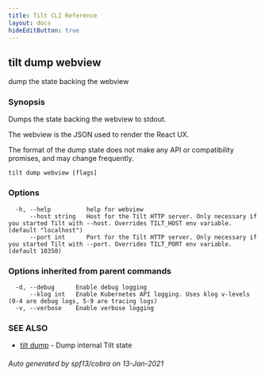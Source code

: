 ```yaml
---
title: Tilt CLI Reference
layout: docs
hideEditButton: true
---
```

## tilt dump webview

dump the state backing the webview

### Synopsis

Dumps the state backing the webview to stdout.

The webview is the JSON used to render the React UX.

The format of the dump state does not make any API or compatibility promises,
and may change frequently.


```
tilt dump webview [flags]
```

### Options

```
  -h, --help          help for webview
      --host string   Host for the Tilt HTTP server. Only necessary if you started Tilt with --host. Overrides TILT_HOST env variable. (default "localhost")
      --port int      Port for the Tilt HTTP server. Only necessary if you started Tilt with --port. Overrides TILT_PORT env variable. (default 10350)
```

### Options inherited from parent commands

```
  -d, --debug      Enable debug logging
      --klog int   Enable Kubernetes API logging. Uses klog v-levels (0-4 are debug logs, 5-9 are tracing logs)
  -v, --verbose    Enable verbose logging
```

### SEE ALSO

* [tilt dump](tilt_dump.html)	 - Dump internal Tilt state

###### Auto generated by spf13/cobra on 13-Jan-2021
